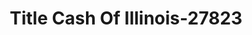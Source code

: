 ---
f_zip-code: 61611
f_state-code: IL
title: Title Cash Of Illinois-27823
f_phone: 309-699-6840
f_city-only: Peoria
f_address: 1300 East Washington Street East Peoria
f_location-unique-id: '27823'
slug: title-cash-of-illinois-27823
updated-on: '2024-05-30T13:46:58.046Z'
created-on: '2024-05-30T13:36:59.803Z'
published-on: '2024-05-30T13:54:32.469Z'
f_city-state: cms/city/peoria-il.md
f_company: cms/company/title-cash-of-illinois.md
f_state: cms/state/illinois.md
layout: '[payday-loan].html'
tags: payday-loan
---